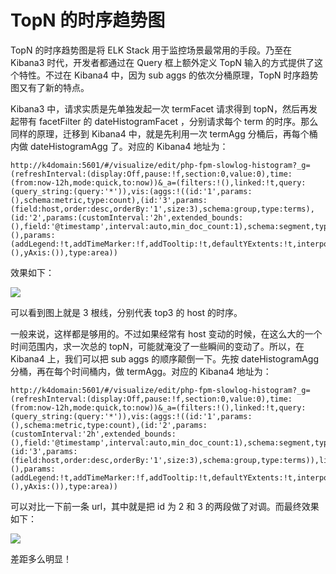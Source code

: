 # TopN 的时序趋势图

TopN 的时序趋势图是将 ELK Stack 用于监控场景最常用的手段。乃至在 Kibana3 时代，开发者都通过在 Query 框上额外定义 TopN 输入的方式提供了这个特性。不过在 Kibana4 中，因为 sub aggs 的依次分桶原理，TopN 时序趋势图又有了新的特点。

Kibana3 中，请求实质是先单独发起一次 termFacet 请求得到 topN，然后再发起带有 facetFilter 的 dateHistogramFacet ，分别请求每个 term 的时序。那么同样的原理，迁移到 Kibana4 中，就是先利用一次 termAgg 分桶后，再每个桶内做 dateHistogramAgg 了。对应的 Kibana4 地址为：

```
http://k4domain:5601/#/visualize/edit/php-fpm-slowlog-histogram?_g=(refreshInterval:(display:Off,pause:!f,section:0,value:0),time:(from:now-12h,mode:quick,to:now))&_a=(filters:!(),linked:!t,query:(query_string:(query:'*')),vis:(aggs:!((id:'1',params:(),schema:metric,type:count),(id:'3',params:(field:host,order:desc,orderBy:'1',size:3),schema:group,type:terms),(id:'2',params:(customInterval:'2h',extended_bounds:(),field:'@timestamp',interval:auto,min_doc_count:1),schema:segment,type:date_histogram)),listeners:(),params:(addLegend:!t,addTimeMarker:!f,addTooltip:!t,defaultYExtents:!t,interpolate:linear,mode:stacked,scale:linear,setYExtents:!f,shareYAxis:!t,smoothLines:!f,times:!(),yAxis:()),type:area))
```

效果如下：

![](./topn_datehistogram.png)

可以看到图上就是 3 根线，分别代表 top3 的 host 的时序。

一般来说，这样都是够用的。不过如果经常有 host 变动的时候，在这么大的一个时间范围内，求一次总的 topN，可能就淹没了一些瞬间的变动了。所以，在 Kibana4 上，我们可以把 sub aggs 的顺序颠倒一下。先按 dateHistogramAgg 分桶，再在每个时间桶内，做 termAgg。对应的 Kibana4 地址为：

```
http://k4domain:5601/#/visualize/edit/php-fpm-slowlog-histogram?_g=(refreshInterval:(display:Off,pause:!f,section:0,value:0),time:(from:now-12h,mode:quick,to:now))&_a=(filters:!(),linked:!t,query:(query_string:(query:'*')),vis:(aggs:!((id:'1',params:(),schema:metric,type:count),(id:'2',params:(customInterval:'2h',extended_bounds:(),field:'@timestamp',interval:auto,min_doc_count:1),schema:segment,type:date_histogram),(id:'3',params:(field:host,order:desc,orderBy:'1',size:3),schema:group,type:terms)),listeners:(),params:(addLegend:!t,addTimeMarker:!f,addTooltip:!t,defaultYExtents:!t,interpolate:linear,mode:stacked,scale:linear,setYExtents:!f,shareYAxis:!t,smoothLines:!f,times:!(),yAxis:()),type:area))
```

可以对比一下前一条 url，其中就是把 id 为 2 和 3 的两段做了对调。而最终效果如下：

![](./datehistogram_topn.png)

差距多么明显！
